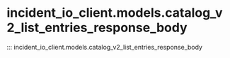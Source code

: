 # incident_io_client.models.catalog_v2_list_entries_response_body

::: incident_io_client.models.catalog_v2_list_entries_response_body